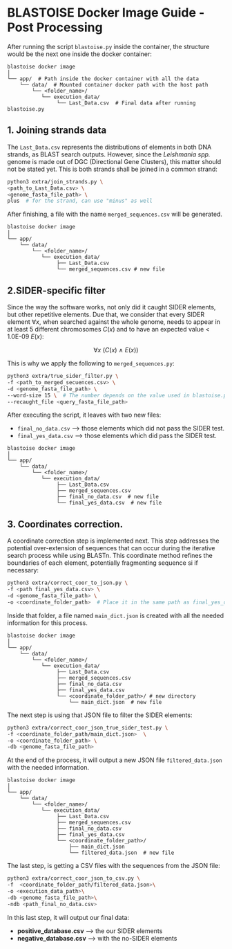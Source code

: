 # BLASTOISE Docker Image Guide - Post Processing

After running the script `blastoise.py` inside the container, the structure would be the next one inside the docker container:

```text
blastoise docker image
│
└── app/  # Path inside the docker container with all the data
    └── data/  # Mounted container docker path with the host path
        └── <folder_name>/
           └── execution_data/
                └── Last_Data.csv  # Final data after running blastoise.py
```

## 1. Joining strands data

The `Last_Data.csv` represents the distributions of elements in both DNA strands, as BLAST search outputs. However, since the _Leishmania spp._ genome is made out of DGC (Directional Gene Clusters), this matter should not be stated yet. This is both strands shall be joined in a common strand:

```bash
python3 extra/join_strands.py \
<path_to_Last_Data.csv> \
<genome_fasta_file_path> \
plus  # for the strand, can use "minus" as well
```
After finishing, a file with the name `merged_sequences.csv` will be generated.

```text
blastoise docker image
│
└── app/  
    └── data/  
        └── <folder_name>/
           └── execution_data/
                ├── Last_Data.csv  
                └── merged_sequences.csv # new file
```
## 2.SIDER-specific filter

Since the way the software works, not only did it caught SIDER elements, but other repetitive elements. Due that, we consider that every SIDER element $\forall x$, when searched against the whole genome, needs to appear in at least 5 different chromosomes $C(x)$ and to have an expected value < 1.0E-09 $E(x)$:

$$
\forall x \ (C(x) \ \land \ E(x) )
$$

This is why we apply the following to `merged_sequences.py`:
```bash
python3 extra/true_sider_filter.py \
-f <path_to_merged_secuences.csv> \
-d <genome_fasta_file_path> \
--word-size 15 \  # The number depends on the value used in blastoise.py
--recaught_file <query_fasta_file_path>
```
After executing the script, it leaves with two new files:
- `final_no_data.csv` --> those elements which did not pass the SIDER test.
- `final_yes_data.csv` --> those elements which did pass the SIDER test.

```text
blastoise docker image
│
└── app/  
    └── data/  
        └── <folder_name>/
           └── execution_data/
                ├── Last_Data.csv  
                ├── merged_sequences.csv
                ├── final_no_data.csv  # new file
                └── final_yes_data.csv  # new file
```

## 3. Coordinates correction.

A coordinate correction step is implemented next. This step addresses the potential over-extension of sequences that can occur during the iterative search process while using BLASTn. This coordinate method refines the boundaries of each element, potentially fragmenting sequence si if necessary:

```bash
python3 extra/correct_coor_to_json.py \
-f <path final_yes_data.csv> \
-d <genome_fasta_file_path> \
-o <coordinate_folder_path>  # Place it in the same path as final_yes_data.csv, write the folder name
```
Inside that folder, a file named `main_dict.json` is created with all the needed information for this process.

```text
blastoise docker image
│
└── app/  
    └── data/  
        └── <folder_name>/
           └── execution_data/
                ├── Last_Data.csv  
                ├── merged_sequences.csv
                ├── final_no_data.csv  
                ├── final_yes_data.csv  
                └── <coordinate_folder_path>/ # new directory
                    └── main_dict.json  # new file
```

The next step is using that JSON file to filter the SIDER elements:

```bash
python3 extra/correct_coor_json_true_sider_test.py \
-f <coordinate_folder_path/main_dict.json>  \
-o <coordinate_folder_path> \
-db <genome_fasta_file_path> 
```

At the end of the process, it will output a new JSON file `filtered_data.json` with the needed information.
```text
blastoise docker image
│
└── app/  
    └── data/  
        └── <folder_name>/
           └── execution_data/
                ├── Last_Data.csv  
                ├── merged_sequences.csv
                ├── final_no_data.csv  
                ├── final_yes_data.csv  
                └── <coordinate_folder_path>/ 
                    ├── main_dict.json  
                    └── filtered_data.json  # new file
```

The last step, is getting a CSV files with the sequences from the JSON file:

```bash
python3 extra/correct_coor_json_to_csv.py \
-f  <coordinate_folder_path/filtered_data.json>\
-o <execution_data_path>\
-db <genome_fasta_file_path>\
-ndb <path_final_no_data.csv>
```
In this last step, it will output our final data:

- **positive_database.csv** --> the our SIDER elements
- **negative_database.csv** --> with the no-SIDER elements